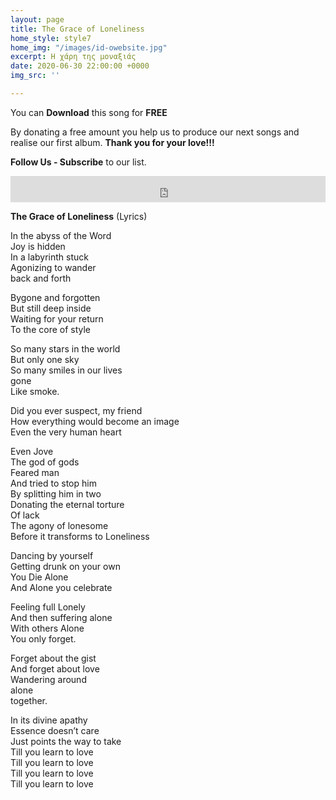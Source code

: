 ```yaml
---
layout: page
title: The Grace of Loneliness
home_style: style7
home_img: "/images/id-owebsite.jpg"
excerpt: Η χάρη της μοναξιάς
date: 2020-06-30 22:00:00 +0000
img_src: ''

---
```


You can **Download** this song for **FREE**

By donating a free amount you help us to produce our next songs and realise our first album. **Thank you for your love!!!**

**Follow Us - Subscribe** to our list.

<iframe style="border: 0; width: 100%; height: 42px;" src="https://bandcamp.com/EmbeddedPlayer/album=2634321029/size=small/bgcol=ffffff/linkcol=0687f5/track=3539281572/transparent=true/" seamless><a href="http://imperfectid.bandcamp.com/album/imperfect-id">Imperfect ID by Imperfect ID</a></iframe>

**The Grace of Loneliness** (Lyrics)

In the abyss of the Word  
Joy is hidden  
In a labyrinth stuck  
Agonizing to wander  
back and forth

Bygone and forgotten  
But still deep inside  
Waiting for your return  
To the core of style

So many stars in the world  
But only one sky  
So many smiles in our lives  
gone  
Like smoke.

Did you ever suspect, my friend  
How everything would become an image  
Even the very human heart

Even Jove  
The god of gods  
Feared man  
And tried to stop him  
By splitting him in two  
Donating the eternal torture  
Of lack  
The agony of lonesome  
Before it transforms to Loneliness

Dancing by yourself  
Getting drunk on your own  
You Die Alone  
And Alone you celebrate

Feeling full Lonely  
And then suffering alone  
With others Alone  
You only forget.

Forget about the gist  
And forget about love  
Wandering around  
alone  
together.

In its divine apathy  
Essence doesn’t care  
Just points the way to take  
Till you learn to love  
Till you learn to love  
Till you learn to love  
Till you learn to love